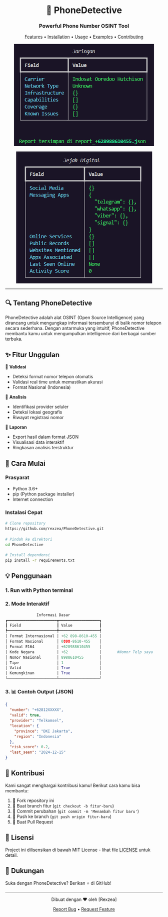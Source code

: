 <div align="center">

# 📱 PhoneDetective
### Powerful Phone Number OSINT Tool

[Features](#features) • [Installation](#installation) • [Usage](#usage) • [Examples](#examples) • [Contributing](#contributing)



 ![](assets/osinttelp2.png)
 
 ![](assets/osinttelp3.png)

</div>

---

## 🔍 Tentang PhoneDetective

PhoneDetective adalah alat OSINT (Open Source Intelligence) yang dirancang untuk mengungkap informasi tersembunyi di balik nomor telepon secara sederhana. Dengan antarmuka yang intuitif, PhoneDetective membantu kamu untuk mengumpulkan intelligence dari berbagai sumber terbuka.

## ✨ Fitur Unggulan

🔹 **Validasi**
- Deteksi format nomor telepon otomatis
- Validasi real time untuk memastikan akurasi
- Format Nasional (Indonesia)

🔹 **Analisis**
- Identifikasi provider seluler
- Deteksi lokasi geografis
- Riwayat registrasi nomor

🔹 **Laporan**
- Export hasil dalam format JSON
- Visualisasi data interaktif
- Ringkasan analisis terstruktur

## 🚀 Cara Mulai

### Prasyarat
- Python 3.6+
- pip (Python package installer)
- Internet connection

### Instalasi Cepat

```bash
# Clone repository
https://github.com/rexzea/PhoneDetective.git

# Pindah ke direktori
cd PhoneDetective

# Install dependensi
pip install -r requirements.txt
```

## 💡 Penggunaan

### 1. Run with Python terminal

### 2.  Mode Interaktif
```python
              Informasi Dasar
┏━━━━━━━━━━━━━━━━━━━━━━┳━━━━━━━━━━━━━━━━━━┓
┃ Field                ┃ Value            ┃
┡━━━━━━━━━━━━━━━━━━━━━━╇━━━━━━━━━━━━━━━━━━┩
│ Format Internasional │ +62 898-8610-455 │
│ Format Nasional      │ 0898-8610-455    │
│ Format E164          │ +628988610455    │
│ Kode Negara          │ +62              │       #Nomor Telp saya
│ Nomor Nasional       │ 8988610455       │
│ Tipe                 │ 1                │
│ Valid                │ True             │
│ Kemungkinan          │ True             │
└──────────────────────┴──────────────────┘
```

### 3.  📊 Contoh Output (JSON)

```json
{
  "number": "+62812XXXXX",
  "valid": true,
  "provider": "Telkomsel",
  "location": {
    "province": "DKI Jakarta",
    "region": "Indonesia"
  },
  "risk_score": 0.2,
  "last_seen": "2024-12-15"
}
```

## 🤝 Kontribusi

Kami sangat menghargai kontribusi kamu! Berikut cara kamu bisa membantu:

1. 🍴 Fork repository ini
2. 🌿 Buat branch fitur (`git checkout -b fitur-baru`)
3. 💫 Commit perubahan (`git commit -m 'Menambah fitur baru'`)
4. 🚀 Push ke branch (`git push origin fitur-baru`)
5. 🎉 Buat Pull Request

## 📜 Lisensi

Project ini dilisensikan di bawah MIT License - lihat file [LICENSE](LICENSE) untuk detail.

## 🌟 Dukungan

Suka dengan PhoneDetective? Berikan ⭐️ di GitHub!

---

<div align="center">
Dibuat dengan ❤️ oleh [Rexzea]

[Report Bug](https://github.com/rexzea/PhoneDetective/issues) • [Request Feature](https://github.com/rexzea/PhoneDetective/issues)
</div>
